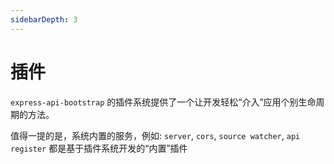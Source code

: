 ```yaml
---
sidebarDepth: 3
---
```


# 插件

`express-api-bootstrap` 的插件系统提供了一个让开发轻松“介入”应用个别生命周期的方法。

值得一提的是，系统内置的服务，例如: `server`, `cors`, `source watcher`, `api register` 都是基于插件系统开发的“内置”插件
